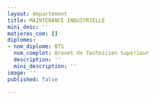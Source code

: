 ```yaml
---
layout: departement
title: MAINTENANCE INDUSTRIELLE
mini_desc: ''
matieres_com: []
diplomes:
- nom_diplome: BTS
  nom_complet: Brevet de Technicien Supérieur
  description: ''
  mini_description: ''
image: ''
published: false

---
```

